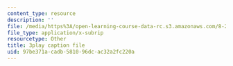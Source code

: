 ```yaml
---
content_type: resource
description: ''
file: /media/https%3A/open-learning-course-data-rc.s3.amazonaws.com/8-286-the-early-universe-fall-2013/97be371acadb581096dcac32a2fc220a_seBwiL9InII.vtt
file_type: application/x-subrip
resourcetype: Other
title: 3play caption file
uid: 97be371a-cadb-5810-96dc-ac32a2fc220a
---
```


